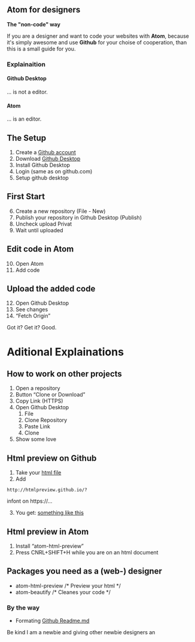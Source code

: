 Atom for designers
------------------------------------
**The "non-code" way**

If you are a designer and want to code your websites with **Atom**, because it's simply awesome and use **Github** for your choise of cooperation, than this is a small guide for you.

### Explainaition
#### Github Desktop
... is not a editor.

#### Atom
... is an editor.

## The Setup
1. Create a [Github account](https://github.com/join?source=header-home)
2. Download [Github Desktop](https://desktop.github.com/)
3. Install Github Desktop
4. Login (same as on github.com)
5. Setup github desktop

## First Start
6. Create a new repository (File - New)
7. Publish your repository in Github Desktop (Publish)
8. Uncheck upload Privat
9. Wait until uploaded

## Edit code in Atom
10. Open Atom
11. Add code

## Upload the added code
12. Open Github Desktop
13. See changes
14. “Fetch Origin”

Got it? Get it? Good.

# Aditional Explainations

## How to work on other projects
1. Open a repository
2. Button “Clone or Download”
3. Copy Link (HTTPS)
4. Open Github Desktop
    1. File
    2. Clone Repository
    3. Paste Link
    4. Clone
5. Show some love

## Html preview on Github
1. Take your [html file](https://github.com/fxmountain/website.build/blob/master/index.html)
2. Add 
```
http://htmlpreview.github.io/?
```
infont on https://…

3. You get: [something like this](http://htmlpreview.github.io/?https://github.com/fxmountain/website.build/blob/master/index.html)

## Html preview in Atom
1. Install “atom-html-preview”
2. Press CNRL+SHIFT+H while you are on an html document

## Packages you need as a (web-) designer
- atom-html-preview /* Preview your html */
- atom-beautify /* Cleanes your code */

### By the way
- Formating [Github Readme.md](https://help.github.com/articles/basic-writing-and-formatting-syntax)

Be kind I am a newbie and giving other newbie designers an 
